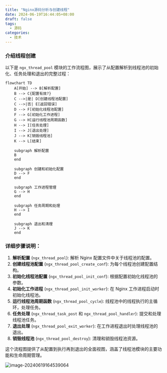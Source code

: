 ```yaml
---
title: "Nginx源码分析与创建线程"
date: 2024-06-19T16:44:05+08:00
draft: false
tags:
  - 源码
categories:
  - 技术
---
```


### 介绍线程创建

以下是 `ngx_thread_pool` 模块的工作流程图，展示了从配置解析到线程池的初始化、任务处理和退出的完整过程：

```mermaid
flowchart TD
    A[开始] --> B[解析配置]
    B --> C{配置有效?}
    C -->|是| D[创建线程池配置]
    C -->|否| E[返回错误]
    D --> F[初始化线程池配置]
    F --> G[初始化工作进程]
    G --> H[运行线程池周期函数]
    H --> I[任务处理]
    I --> J[退出处理]
    J --> K[销毁线程池]
    K --> L[结束]

    subgraph 解析配置
    B
    end

    subgraph 创建和初始化配置
    D --> F
    end

    subgraph 工作进程管理
    G --> H
    end

    subgraph 任务周期和处理
    H --> I
    end

    subgraph 退出和清理
    J --> K
    end
```

### 详细步骤说明：
1. **解析配置** (`ngx_thread_pool`): 解析 Nginx 配置文件中关于线程池的配置。
2. **创建线程池配置** (`ngx_thread_pool_create_conf`): 为每个线程池创建配置结构。
3. **初始化线程池配置** (`ngx_thread_pool_init_conf`): 根据配置初始化线程池的参数。
4. **初始化工作进程** (`ngx_thread_pool_init_worker`): 在 Nginx 工作进程启动时初始化线程池。
5. **运行线程池周期函数** (`ngx_thread_pool_cycle`): 线程池中的线程执行的主循环，处理任务。
6. **任务处理** (`ngx_thread_task_post` 和 `ngx_thread_pool_handler`): 提交和处理线程池任务。
7. **退出处理** (`ngx_thread_pool_exit_worker`): 在工作进程退出时处理线程池的退出。
8. **销毁线程池** (`ngx_thread_pool_destroy`): 清理和销毁线程池资源。

这个流程图提供了从配置到执行再到退出的全面视图，涵盖了线程池模块的主要功能和生命周期管理。

![image-20240619164539064](C:\Users\JY\AppData\Roaming\Typora\typora-user-images\image-20240619164539064.png)



